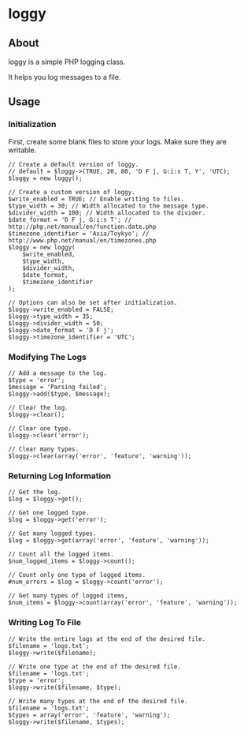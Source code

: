 # loggy

## About

loggy is a simple PHP logging class.

It helps you log messages to a file.

## Usage

### Initialization

First, create some blank files to store your logs. Make sure they are writable.

    // Create a default version of loggy.
    // default = $loggy->(TRUE, 20, 80, 'D F j, G:i:s T, Y', 'UTC);
    $loggy = new loggy();

    // Create a custom version of loggy.
    $write_enabled = TRUE; // Enable writing to files.
    $type_width = 30; // Width allocated to the message type.
    $divider_width = 100; // Width allocated to the divider.
    $date_format = 'D F j, G:i:s T'; // http://php.net/manual/en/function.date.php
    $timezone_identifier = 'Asia/Toykyo'; // http://www.php.net/manual/en/timezones.php
    $loggy = new loggy(
        $write_enabled,
        $type_width,
        $divider_width,
        $date_format,
        $timezone_identifier
    );

    // Options can also be set after initialization.
    $loggy->write_enabled = FALSE;
    $loggy->type_width = 35;
    $loggy->divider_width = 50;
    $loggy->date_format = 'D F j';
    $loggy->timezone_identifier = 'UTC';

### Modifying The Logs

    // Add a message to the log.
    $type = 'error';
    $message = 'Parsing failed';
    $loggy->add($type, $message);

    // Clear the log.
    $loggy->clear();

    // Clear one type.
    $loggy->clear('error');

    // Clear many types.
    $loggy->clear(array('error', 'feature', 'warning'));

### Returning Log Information

    // Get the log.
    $log = $loggy->get();

    // Get one logged type.
    $log = $loggy->get('error');

    // Get many logged types.
    $log = $loggy->get(array('error', 'feature', 'warning'));

    // Count all the logged items.
    $num_logged_items = $loggy->count();

    // Count only one type of logged items.
    #num_errors = $log = $loggy->count('error');

    // Get many types of logged items,
    $num_items = $loggy->count(array('error', 'feature', 'warning'));

### Writing Log To File

    // Write the entire logs at the end of the desired file.
    $filename = 'logs.txt';
    $loggy->write($filename);

    // Write one type at the end of the desired file.
    $filename = 'logs.txt';
    $type = 'error';
    $loggy->write($filename, $type);

    // Write many types at the end of the desired file.
    $filename = 'logs.txt';
    $types = array('error', 'feature', 'warning');
    $loggy->write($filename, $types);
